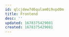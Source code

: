 ```yaml
---
id: qlcjdew7d6qulam0i9vpd0m
title: Frontend
desc: ''
updated: 1678375429081
created: 1678375429081
---
```

